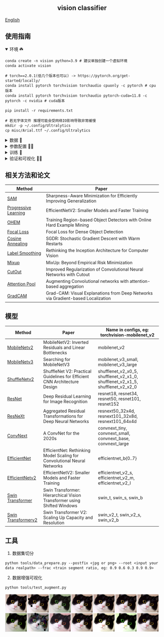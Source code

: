 ## <div align="center">vision classifier</div>
[English](./README.md)

## 使用指南

<details open>
<summary>环境 ☘️</summary>

```shell
conda create -n vision python=3.9 # 建议单独创建一个虚拟环境
conda activate vision

# torch==2.0.1(低几个版本也可以) -> https://pytorch.org/get-started/locally/
conda install pytorch torchvision torchaudio cpuonly -c pytorch # cpu版本
conda install pytorch torchvision torchaudio pytorch-cuda=11.8 -c pytorch -c nvidia # cuda版本

pip install -r requirements.txt

# 若无字体文件 推理可能会受网络IO影响导致非常缓慢
mkdir -p ~/.config/Ultralytics
cp misc/Arial.ttf ~/.config/Ultralytics
```
</details>

<details close>
<summary>数据 🚀️</summary>

[若学习使用, 转至oxford-iiit-pet](./oxford-iiit-pet/README.md)
```shell
python tools/data_prepare.py --postfix <jpg or png> --root <input your data realpath> --frac <train segment ratio, eg: 0.9 0.6 0.3 0.9 0.9>
```

```
project                    
│
├── data  
│   ├── clsXXX-1   
│   ├── clsXXX-... 
├── tools
│   ├── data_prepare.py  

          |
          |
         \|/   
     
project
│
├── data  
│   ├── train  
│       ├── clsXXX 
│           ├── XXX.jpg/png 
│   ├── val  
│       ├── clsXXX 
│           ├── XXX.jpg/png 
├── tools
│   ├── data_prepare.py  
```

</details>

<details close>
<summary>参数配置 🌟🌟️</summary>

如果用自己的数据, 参考[Config](./configs/README.md)写配置文件(推荐🌟️：在[complete.yaml](./configs/complete.yaml)或[pet.yaml](./configs/pet.yaml)上面修改)  
如果公开数据集[oxford-iiit-pet](./oxford-iiit-pet/README_ch_.md), 配置文件已准备好[pet.yaml](./configs/pet.yaml)
</details>

<details close>
<summary>训练 🌟️</summary>

```shell
# 单机单卡
python main.py --cfgs 'configs/pet.yaml'

# 单机多卡
CUDA_VISIBLE_DEVICES=0,1,2,3 torchrun --nproc_per_node 4 main.py --cfgs 'configs/pet.yaml'
```
</details>

<details close>
<summary>验证和可视化 🌟🌟</summary>

<p align="center">
  <img src="./misc/visual&validation.jpg" width="40%" height="auto" >
</p>

```markdown
# 训练结束在log下方可以看到指令提示

Training complete (0.093 hours)  
Results saved to /home/duke/project/vision-face/run/exp3  
Predict:         python visualize.py --cfgs /xxx/.../vision-classifier/run/exp/pet.yaml --weight /xxx/.../vision-classifier/run/exp/best.pt --badcase --class_json /xxx/.../vision-classifier/run/exp/class_indices.json --ema --cam --data <your data>/val/XXX_cls 
Validate:        python validate.py --cfgs /xxx/.../vision-classifier/run/exp/pet.yaml --eval_topk 5 --weight /xxx/.../vision-classifier/run/exp/best.pt --ema
```

```shell
# visualize.py 传入--cam可以看到模型注意力图可视化
python visualize.py --cfgs /xxx/.../vision-classifier/run/exp/pet.yaml --weight /xxx/.../vision-classifier/run/exp/best.pt --badcase --class_json /xxx/.../vision-classifier/run/exp/class_indices.json --ema --cam --data <your data>/val/XXX_cls 
```
```shell
python validate.py --cfgs /xxx/.../vision-classifier/run/exp/pet.yaml --eval_topk 5 --weight /xxx/.../vision-classifier/run/exp/best.pt --ema
```

</details>

## 相关方法和论文
| Method                                                   | Paper                                                                            |
|----------------------------------------------------------|----------------------------------------------------------------------------------|
| [SAM](https://arxiv.org/abs/2010.01412v3)                | Sharpness-Aware Minimization for Efficiently Improving Generalization            |
| [Progressive Learning](https://arxiv.org/abs/2104.00298) | EfficientNetV2: Smaller Models and Faster Training                               |
| [OHEM](https://arxiv.org/abs/1604.03540)                 | Training Region-based Object Detectors with Online Hard Example Mining           |
| [Focal Loss](https://arxiv.org/abs/1708.02002)           | Focal Loss for Dense Object Detection                                            |
| [Cosine Annealing](https://arxiv.org/abs/1608.03983)     | SGDR: Stochastic Gradient Descent with Warm Restarts                             |
| [Label Smoothing](https://arxiv.org/abs/1512.00567)      | Rethinking the Inception Architecture for Computer Vision                        |
| [Mixup](https://arxiv.org/abs/1710.09412)                | MixUp: Beyond Empirical Risk Minimization                                        |
| [CutOut](https://arxiv.org/abs/1708.04552)               | Improved Regularization of Convolutional Neural Networks with Cutout             |
| [Attention Pool](https://arxiv.org/abs/2112.13692)       | Augmenting Convolutional networks with attention-based aggregation               |
| [GradCAM](https://arxiv.org/abs/1610.02391)              | Grad-CAM: Visual Explanations from Deep Networks via Gradient-based Localization |

## 模型

| Method                                                 | Paper                                                                 | Name in configs, eg: torchvision-mobilenet_v2                                   |
|--------------------------------------------------------|-----------------------------------------------------------------------|---------------------------------------------------------------------------------|
| [MobileNetv2](https://arxiv.org/abs/1801.04381)        | MobileNetV2: Inverted Residuals and Linear Bottlenecks           | mobilenet_v2                                                                    |
| [MobileNetv3](https://arxiv.org/abs/1905.02244)        | Searching for MobileNetV3                     | mobilenet_v3_small, mobilenet_v3_large                                          |
| [ShuffleNetv2](https://arxiv.org/abs/1807.11164)       | ShuffleNet V2: Practical Guidelines for Efficient CNN Architecture Design | shufflenet_v2_x0_5, shufflenet_v2_x1_0, shufflenet_v2_x1_5, shufflenet_v2_x2_0  |
| [ResNet](https://arxiv.org/abs/1512.03385)             | Deep Residual Learning for Image Recognition                                 | resnet18, resnet34, resnet50, resnet101, resnet152                              |
| [ResNeXt](https://arxiv.org/abs/1611.05431)            | Aggregated Residual Transformations for Deep Neural Networks                  | resnext50_32x4d, resnext101_32x8d, resnext101_64x4d                             |
| [ConvNext](https://arxiv.org/abs/2201.03545)           | A ConvNet for the 2020s             | convnext_tiny, convnext_small, convnext_base, convnext_large                    |
| [EfficientNet](https://arxiv.org/abs/1905.11946)       | EfficientNet: Rethinking Model Scaling for Convolutional Neural Networks                             | efficientnet_b{0..7}                                          |
| [EfficientNetv2](https://arxiv.org/abs/2104.00298)     | EfficientNetV2: Smaller Models and Faster Training  | efficientnet_v2_s, efficientnet_v2_m, efficientnet_v2_l            |
| [Swin Transformer](https://arxiv.org/abs/2103.14030)   | Swin Transformer: Hierarchical Vision Transformer using Shifted Windows    | swin_t, swin_s, swin_b              |
| [Swin Transformerv2](https://arxiv.org/abs/2111.09883) | Swin Transformer V2: Scaling Up Capacity and Resolution | swin_v2_t, swin_v2_s, swin_v2_b |


## 工具  
1. 数据集切分
```shell
python tools/data_prepare.py --postfix <jpg or png> --root <input your data realpath> --frac <train segment ratio, eg: 0.9 0.6 0.3 0.9 0.9>
```
2. 数据增强可视化  
```shell
python tools/test_augment.py
```
![](misc/aug_image.png)